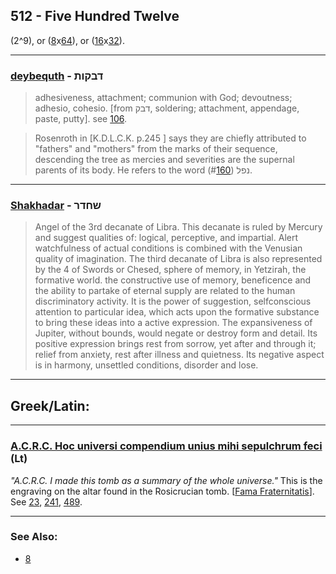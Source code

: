 ## 512 - Five Hundred Twelve
(2^9), or ([8](8)x[64](64)), or ([16](16)x[32](32)).

---

### [deybequth](/keys/DBQVTh) - דבקות
> adhesiveness, attachment; communion with God; devoutness; adhesio, cohesio. [from דבק, soldering; attachment, appendage, paste, putty]. see [106](106).

> Rosenroth in [K.D.L.C.K. p.245 ] says they are chiefly attributed to "fathers" and "mothers" from the marks of their sequence, descending the tree as mercies and severities are the supernal parents of its body. He refers to the word נפל (#[160](160)).

---

### [Shakhadar](/keys/ShChDR) - שחדר
> Angel of the 3rd decanate of Libra. This decanate is ruled by Mercury and suggest qualities of: logical, perceptive, and impartial. Alert watchfulness of actual conditions is combined with the Venusian quality of imagination. The third decanate of Libra is also represented by the 4 of Swords or Chesed, sphere of memory, in Yetzirah, the formative world. the constructive use of memory, beneficence and the ability to partake of eternal supply are related to the human discriminatory activity. It is the power of suggestion, selfconscious attention to particular idea, which acts upon the formative substance to bring these ideas into a active expression. The expansiveness of Jupiter, without bounds, would negate or destroy form and detail. Its positive expression brings rest from sorrow, yet after and through it; relief from anxiety, rest after illness and quietness. Its negative aspect is in harmony, unsettled conditions, disorder and lose.

---

## Greek/Latin:

---

### [A.C.R.C. Hoc universi compendium unius mihi sepulchrum feci](/latin?word=ACRC+Hoc+universi+compendium+unius+mihi+sepulchrum+feci) (Lt)
*"A.C.R.C. I made this tomb as a summary of the whole universe."* This is the engraving on the altar found in the Rosicrucian tomb. [[Fama Fraternitatis](https://archive.org/stream/PaulFosterCase-TheTrueAndInvisibleRosicrucianOrder4thEd-1985#page/n23)]. See [23](23), [241](241), [489](489).

---

### See Also:

- [8](8)

